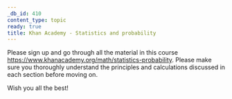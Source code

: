 ```yaml
---
_db_id: 410
content_type: topic
ready: true
title: Khan Academy - Statistics and probability
---
```


Please sign up and go through all the material in this course https://www.khanacademy.org/math/statistics-probability. Please make sure you thoroughly understand the principles and calculations discussed in each section before moving on.

Wish you all the best!
